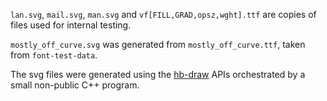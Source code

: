 `lan.svg`, `mail.svg`, `man.svg` and `vf[FILL,GRAD,opsz,wght].ttf` are copies of files used for internal testing.

`mostly_off_curve.svg` was generated from `mostly_off_curve.ttf`, taken from `font-test-data`.

The svg files were generated using the [hb-draw](https://harfbuzz.github.io/harfbuzz-hb-draw.html) APIs
orchestrated by a small non-public C++ program.